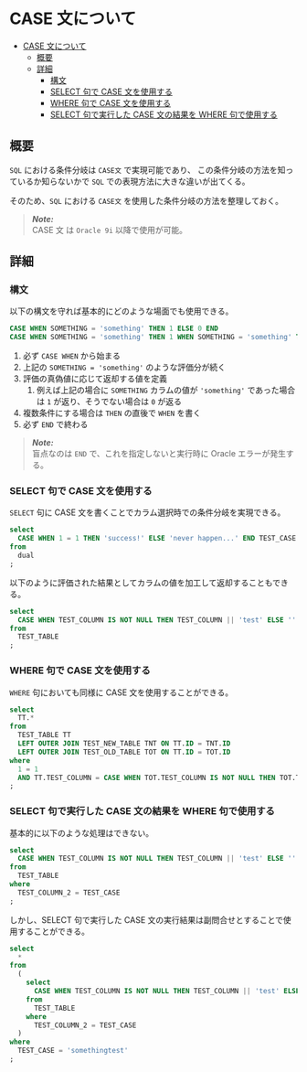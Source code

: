 # CASE 文について

- [CASE 文について](#case-文について)
  - [概要](#概要)
  - [詳細](#詳細)
    - [構文](#構文)
    - [SELECT 句で CASE 文を使用する](#select-句で-case-文を使用する)
    - [WHERE 句で CASE 文を使用する](#where-句で-case-文を使用する)
    - [SELECT 句で実行した CASE 文の結果を WHERE 句で使用する](#select-句で実行した-case-文の結果を-where-句で使用する)

## 概要

`SQL` における条件分岐は `CASE文` で実現可能であり、
この条件分岐の方法を知っているか知らないかで `SQL` での表現方法に大きな違いが出てくる。

そのため、`SQL` における `CASE文` を使用した条件分岐の方法を整理しておく。

> **_Note:_**</br>
> CASE 文 は `Oracle 9i` 以降で使用が可能。

## 詳細

### 構文

以下の構文を守れば基本的にどのような場面でも使用できる。

```sql
CASE WHEN SOMETHING = 'something' THEN 1 ELSE 0 END
CASE WHEN SOMETHING = 'something' THEN 1 WHEN SOMETHING = 'something' THEN 1 ELSE 0 END
```

1. 必ず `CASE WHEN` から始まる
2. 上記の `SOMETHING = 'something'` のような評価分が続く
3. 評価の真偽値に応じて返却する値を定義
   1. 例えば上記の場合に `SOMETHING` カラムの値が `'something'` であった場合は `1` が返り、そうでない場合は `0` が返る
4. 複数条件にする場合は `THEN` の直後で `WHEN` を書く
5. 必ず `END` で終わる

> **_Note:_**</br>
> 盲点なのは `END` で、これを指定しないと実行時に Oracle エラーが発生する。

### SELECT 句で CASE 文を使用する

`SELECT` 句に CASE 文を書くことでカラム選択時での条件分岐を実現できる。

```sql
select
  CASE WHEN 1 = 1 THEN 'success!' ELSE 'never happen...' END TEST_CASE
from
  dual
;
```

以下のように評価された結果としてカラムの値を加工して返却することもできる。

```sql
select
  CASE WHEN TEST_COLUMN IS NOT NULL THEN TEST_COLUMN || 'test' ELSE '' END TEST_CASE
from
  TEST_TABLE
;
```

### WHERE 句で CASE 文を使用する

`WHERE` 句においても同様に CASE 文を使用することができる。

```sql
select
  TT.*
from
  TEST_TABLE TT
  LEFT OUTER JOIN TEST_NEW_TABLE TNT ON TT.ID = TNT.ID
  LEFT OUTER JOIN TEST_OLD_TABLE TOT ON TT.ID = TOT.ID
where
  1 = 1
  AND TT.TEST_COLUMN = CASE WHEN TOT.TEST_COLUMN IS NOT NULL THEN TOT.TEST_COLUMNELSE TNT.TEST_COLUMN END
;
```

### SELECT 句で実行した CASE 文の結果を WHERE 句で使用する

基本的に以下のような処理はできない。

```sql
select
  CASE WHEN TEST_COLUMN IS NOT NULL THEN TEST_COLUMN || 'test' ELSE '' END TEST_CASE
from
  TEST_TABLE
where
  TEST_COLUMN_2 = TEST_CASE
;
```

しかし、SELECT 句で実行した CASE 文の実行結果は副問合せとすることで使用することができる。

```sql
select
  *
from
  (
    select
      CASE WHEN TEST_COLUMN IS NOT NULL THEN TEST_COLUMN || 'test' ELSE '' END TEST_CASE
    from
      TEST_TABLE
    where
      TEST_COLUMN_2 = TEST_CASE
  )
where
  TEST_CASE = 'somethingtest'
;
```
